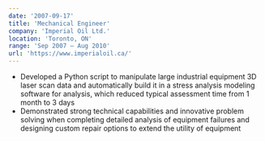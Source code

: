 ```yaml
---
date: '2007-09-17'
title: 'Mechanical Engineer'
company: 'Imperial Oil Ltd.'
location: 'Toronto, ON'
range: 'Sep 2007 – Aug 2010'
url: 'https://www.imperialoil.ca/'
---
```


- Developed a Python script to manipulate large industrial equipment 3D laser scan data and automatically build it in a stress analysis modeling software for analysis, which reduced typical assessment time from 1 month to 3 days
- Demonstrated strong technical capabilities and innovative problem solving when completing detailed analysis of equipment failures and designing custom repair options to extend the utility of equipment
